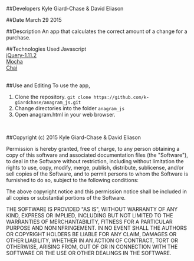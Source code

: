 ##Developers
Kyle Giard-Chase & David Eliason

##Date
March 29 2015

##Description
An app that calculates the correct amount of a change for a purchase.

##Technologies Used
Javascript <br>
<a href='https://jquery.com/download/'>jQuery-1.11.2</a> <br>
<a href='http://mochajs.org/'>Mocha</a> <br>
<a href='http://chaijs.com/'>Chai</a><br><br>

##Use and Editing
To use the app, <br>
1. Clone the repository. `git clone https://github.com/k-giardchase/anagram_js.git`<br>
2. Change directories into the folder `anagram_js`<br>
3. Open anagram.html in your web browser.
<br>


##Copyright (c) 2015 Kyle Giard-Chase & David Eliason

Permission is hereby granted, free of charge, to any person obtaining a copy
of this software and associated documentation files (the "Software"), to deal
in the Software without restriction, including without limitation the rights
to use, copy, modify, merge, publish, distribute, sublicense, and/or sell
copies of the Software, and to permit persons to whom the Software is
furnished to do so, subject to the following conditions:

The above copyright notice and this permission notice shall be included in
all copies or substantial portions of the Software.

THE SOFTWARE IS PROVIDED "AS IS", WITHOUT WARRANTY OF ANY KIND, EXPRESS OR
IMPLIED, INCLUDING BUT NOT LIMITED TO THE WARRANTIES OF MERCHANTABILITY,
FITNESS FOR A PARTICULAR PURPOSE AND NONINFRINGEMENT. IN NO EVENT SHALL THE
AUTHORS OR COPYRIGHT HOLDERS BE LIABLE FOR ANY CLAIM, DAMAGES OR OTHER
LIABILITY, WHETHER IN AN ACTION OF CONTRACT, TORT OR OTHERWISE, ARISING FROM,
OUT OF OR IN CONNECTION WITH THE SOFTWARE OR THE USE OR OTHER DEALINGS IN
THE SOFTWARE.
